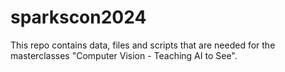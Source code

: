 # sparkscon2024
This repo contains data, files and scripts that are needed for the masterclasses "Computer Vision - Teaching AI to See".
